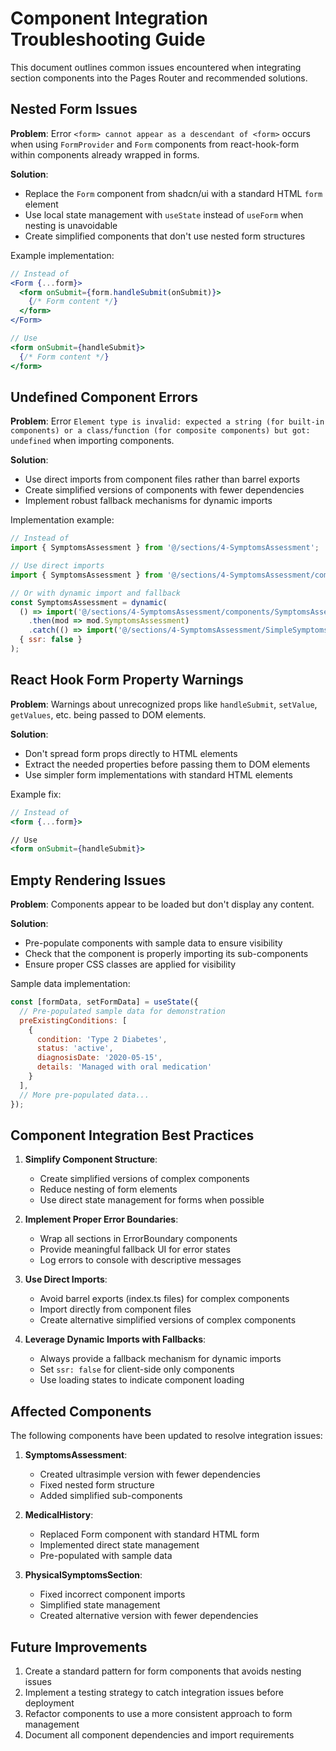 # Component Integration Troubleshooting Guide

This document outlines common issues encountered when integrating section components into the Pages Router and recommended solutions.

## Nested Form Issues

**Problem**: Error `<form> cannot appear as a descendant of <form>` occurs when using `FormProvider` and `Form` components from react-hook-form within components already wrapped in forms.

**Solution**: 
- Replace the `Form` component from shadcn/ui with a standard HTML `form` element
- Use local state management with `useState` instead of `useForm` when nesting is unavoidable
- Create simplified components that don't use nested form structures

Example implementation:
```jsx
// Instead of
<Form {...form}>
  <form onSubmit={form.handleSubmit(onSubmit)}>
    {/* Form content */}
  </form>
</Form>

// Use
<form onSubmit={handleSubmit}>
  {/* Form content */}
</form>
```

## Undefined Component Errors

**Problem**: Error `Element type is invalid: expected a string (for built-in components) or a class/function (for composite components) but got: undefined` when importing components.

**Solution**:
- Use direct imports from component files rather than barrel exports
- Create simplified versions of components with fewer dependencies
- Implement robust fallback mechanisms for dynamic imports

Implementation example:
```jsx
// Instead of
import { SymptomsAssessment } from '@/sections/4-SymptomsAssessment';

// Use direct imports
import { SymptomsAssessment } from '@/sections/4-SymptomsAssessment/components/SymptomsAssessment';

// Or with dynamic import and fallback
const SymptomsAssessment = dynamic(
  () => import('@/sections/4-SymptomsAssessment/components/SymptomsAssessment.ultrasimple')
    .then(mod => mod.SymptomsAssessment)
    .catch(() => import('@/sections/4-SymptomsAssessment/SimpleSymptomsAssessment')),
  { ssr: false }
);
```

## React Hook Form Property Warnings

**Problem**: Warnings about unrecognized props like `handleSubmit`, `setValue`, `getValues`, etc. being passed to DOM elements.

**Solution**:
- Don't spread form props directly to HTML elements
- Extract the needed properties before passing them to DOM elements
- Use simpler form implementations with standard HTML elements

Example fix:
```jsx
// Instead of
<form {...form}>

// Use
<form onSubmit={handleSubmit}>
```

## Empty Rendering Issues

**Problem**: Components appear to be loaded but don't display any content.

**Solution**:
- Pre-populate components with sample data to ensure visibility
- Check that the component is properly importing its sub-components
- Ensure proper CSS classes are applied for visibility

Sample data implementation:
```jsx
const [formData, setFormData] = useState({
  // Pre-populated sample data for demonstration
  preExistingConditions: [
    { 
      condition: 'Type 2 Diabetes', 
      status: 'active', 
      diagnosisDate: '2020-05-15', 
      details: 'Managed with oral medication' 
    }
  ],
  // More pre-populated data...
});
```

## Component Integration Best Practices

1. **Simplify Component Structure**:
   - Create simplified versions of complex components
   - Reduce nesting of form elements
   - Use direct state management for forms when possible

2. **Implement Proper Error Boundaries**:
   - Wrap all sections in ErrorBoundary components
   - Provide meaningful fallback UI for error states
   - Log errors to console with descriptive messages

3. **Use Direct Imports**:
   - Avoid barrel exports (index.ts files) for complex components
   - Import directly from component files
   - Create alternative simplified versions of complex components

4. **Leverage Dynamic Imports with Fallbacks**:
   - Always provide a fallback mechanism for dynamic imports
   - Set `ssr: false` for client-side only components
   - Use loading states to indicate component loading

## Affected Components

The following components have been updated to resolve integration issues:

1. **SymptomsAssessment**:
   - Created ultrasimple version with fewer dependencies
   - Fixed nested form structure
   - Added simplified sub-components

2. **MedicalHistory**:
   - Replaced Form component with standard HTML form
   - Implemented direct state management
   - Pre-populated with sample data

3. **PhysicalSymptomsSection**:
   - Fixed incorrect component imports
   - Simplified state management
   - Created alternative version with fewer dependencies

## Future Improvements

1. Create a standard pattern for form components that avoids nesting issues
2. Implement a testing strategy to catch integration issues before deployment
3. Refactor components to use a more consistent approach to form management
4. Document all component dependencies and import requirements
